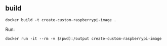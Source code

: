 



## build

```shell
docker build -t create-custom-raspberrypi-image .
```

Run:
```shell
docker run -it --rm -v $(pwd):/output create-custom-raspberrypi-image
```